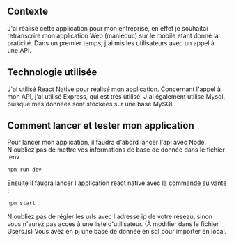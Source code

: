 ## Contexte

J'ai réalisé cette application pour mon entreprise, en effet je souhaitai retranscrire mon application Web (manieduc) sur le mobile etant donné la praticité.
Dans un premier temps, j'ai mis les utilisateurs avec un appel à une API.

## Technologie utilisée

J'ai utilisé React Native pour réalisé mon application.
Concernant l'appel à mon API, j'ai utilisé Express, qui est très utilisé.
J'ai également utilisé Mysql, puisque mes données sont stockées sur une base MySQL.

## Comment lancer et tester mon application

Pour lancer mon application, il faudra d'abord lancer l'api avec Node.
N'oubliez pas de mettre vos informations de base de donnée dans le fichier .env

```bash
npm run dev
```

Ensuite il faudra lancer l'application react native avec la commande suivante :

```bash
npm start
```

N'oubliez pas de régler les urls avec l'adresse ip de votre réseau, sinon vous n'aurez pas accès à une liste d'utilisateur.
(À modifier dans le fichier Users.js)
Vous avez en pj une base de donnée en sql pour importer en local.
